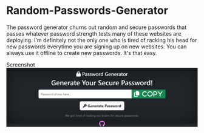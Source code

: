 # Random-Passwords-Generator
The password generator churns out random and secure passwords that passes whatever password strength tests many of these websites are deploying. I'm definitely not the only one who is tired of racking his head for new passwords everytime you are signing up on new websites.
You can always use it offline to create new passwords. It's that easy. 


Screenshot
![Secure Passwords](SecurePasswords.png)
